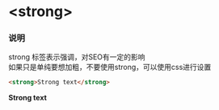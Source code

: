 # &lt;strong&gt;

### 说明
strong 标签表示强调，对SEO有一定的影响  
如果只是单纯要想加粗，不要使用strong，可以使用css进行设置

```html
<strong>Strong text</strong>
```
<strong>Strong text</strong>
